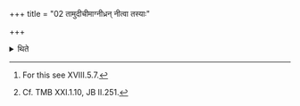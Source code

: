 +++
title = "02 तामुदीचीमाग्नीध्रन् नीत्वा तस्याः"

+++

<details><summary>थिते</summary>

2. The Adhvaryu throws a Tārpya[^3]-garment on her back.[^4]   

[^3]: For this see XVIII.5.7.  

[^4]: Cf. TMB XXI.1.10, JB II.251.   
</details>

